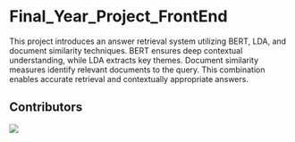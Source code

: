 # Final_Year_Project_FrontEnd
This project introduces an answer retrieval system utilizing BERT, LDA, and document similarity techniques. BERT ensures deep contextual understanding, while LDA extracts key themes. Document similarity measures identify relevant documents to the query. This combination enables accurate retrieval and contextually appropriate answers. 

## Contributors

<a href="https://github.com/ATREAY/Final_Year_Project_FrontEnd/graphs/contributors">
</a>
<a href="https://github.com/prithvirajchendake777/Final_Year_Project_FrontEnd/graphs/contributors">
</a>
<a href="https://github.com/Aiyan-Faras/Final_Year_Project_FrontEnd/graphs/contributors">
  <img src="https://contrib.rocks/image?repo=Aiyan-Faras/Final_Year_Project_FrontEnd" />
</a>
